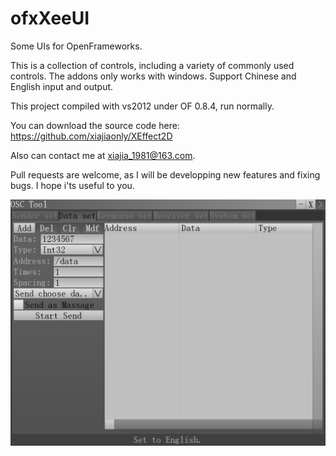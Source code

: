# ofxXeeUI
Some UIs for OpenFrameworks.

This is a collection of controls, including a variety of commonly used controls.
The addons only works with windows.
Support Chinese and English input and output.

This project compiled with vs2012 under OF 0.8.4, run normally.

You can download the source code here: https://github.com/xiajiaonly/XEffect2D

Also can contact me at xiajia_1981@163.com. 

Pull requests are welcome, as I will be developping new features and fixing bugs.
I hope i'ts useful to you.

![](https://github.com/xiajiaonly/ofxXeeUI/blob/master/OscTool.png)
